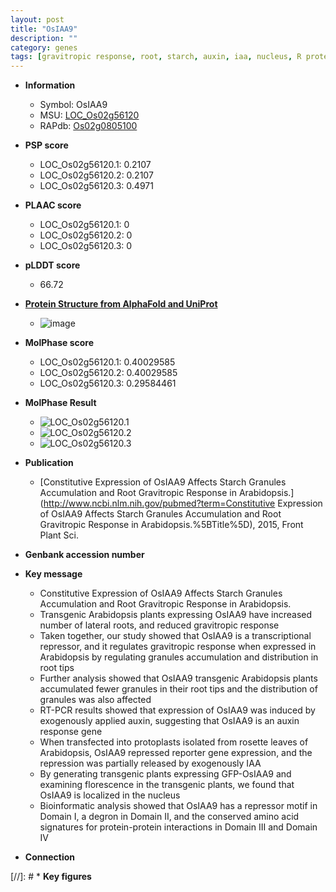 ```yaml
---
layout: post
title: "OsIAA9"
description: ""
category: genes
tags: [gravitropic response, root, starch, auxin, iaa, nucleus, R protein, lateral root, IAA, auxin response]
---
```


* **Information**  
    + Symbol: OsIAA9  
    + MSU: [LOC_Os02g56120](http://rice.plantbiology.msu.edu/cgi-bin/ORF_infopage.cgi?orf=LOC_Os02g56120)  
    + RAPdb: [Os02g0805100](http://rapdb.dna.affrc.go.jp/viewer/gbrowse_details/irgsp1?name=Os02g0805100)  

* **PSP score**  
    + LOC_Os02g56120.1: 0.2107 
    + LOC_Os02g56120.2: 0.2107 
    + LOC_Os02g56120.3: 0.4971 

* **PLAAC score**  
    + LOC_Os02g56120.1: 0 
    + LOC_Os02g56120.2: 0 
    + LOC_Os02g56120.3: 0 

* **pLDDT score**
    + 66.72

* **[Protein Structure from AlphaFold and UniProt](https://www.uniprot.org/uniprotkb/Q6K846/entry#structure)**
    + ![image](https://ricepsp.github.io/images/Q6/AF-Q6K846-F1.png)

* **MolPhase score**
    + LOC_Os02g56120.1: 0.40029585
    + LOC_Os02g56120.2: 0.40029585
    + LOC_Os02g56120.3: 0.29584461

* **MolPhase Result**
    + ![LOC_Os02g56120.1](https://304243504.github.io/Pictures/LOC_Os02g/LOC_Os02g56120.1.png)
    + ![LOC_Os02g56120.2](https://304243504.github.io/Pictures/LOC_Os02g/LOC_Os02g56120.2.png)
    + ![LOC_Os02g56120.3](https://304243504.github.io/Pictures/LOC_Os02g/LOC_Os02g56120.3.png)

* **Publication**  
    + [Constitutive Expression of OsIAA9 Affects Starch Granules Accumulation and Root Gravitropic Response in Arabidopsis.](http://www.ncbi.nlm.nih.gov/pubmed?term=Constitutive Expression of OsIAA9 Affects Starch Granules Accumulation and Root Gravitropic Response in Arabidopsis.%5BTitle%5D), 2015, Front Plant Sci.

* **Genbank accession number**  

* **Key message**  
    + Constitutive Expression of OsIAA9 Affects Starch Granules Accumulation and Root Gravitropic Response in Arabidopsis.
    + Transgenic Arabidopsis plants expressing OsIAA9 have increased number of lateral roots, and reduced gravitropic response
    + Taken together, our study showed that OsIAA9 is a transcriptional repressor, and it regulates gravitropic response when expressed in Arabidopsis by regulating granules accumulation and distribution in root tips
    + Further analysis showed that OsIAA9 transgenic Arabidopsis plants accumulated fewer granules in their root tips and the distribution of granules was also affected
    + RT-PCR results showed that expression of OsIAA9 was induced by exogenously applied auxin, suggesting that OsIAA9 is an auxin response gene
    + When transfected into protoplasts isolated from rosette leaves of Arabidopsis, OsIAA9 repressed reporter gene expression, and the repression was partially released by exogenously IAA
    + By generating transgenic plants expressing GFP-OsIAA9 and examining florescence in the transgenic plants, we found that OsIAA9 is localized in the nucleus
    + Bioinformatic analysis showed that OsIAA9 has a repressor motif in Domain I, a degron in Domain II, and the conserved amino acid signatures for protein-protein interactions in Domain III and Domain IV

* **Connection**  

[//]: # * **Key figures**  


